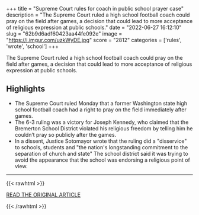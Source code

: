 +++
title = "Supreme Court rules for coach in public school prayer case"
description = "The Supreme Court ruled a high school football coach could pray on the field after games, a decision that could lead to more acceptance of religious expression at public schools."
date = "2022-06-27 16:12:10"
slug = "62b9d6adf60423aa44fe092e"
image = "https://i.imgur.com/uzkWyDE.jpg"
score = "2812"
categories = ['rules', 'wrote', 'school']
+++

The Supreme Court ruled a high school football coach could pray on the field after games, a decision that could lead to more acceptance of religious expression at public schools.

## Highlights

- The Supreme Court ruled Monday that a former Washington state high school football coach had a right to pray on the field immediately after games.
- The 6-3 ruling was a victory for Joseph Kennedy, who claimed that the Bremerton School District violated his religious freedom by telling him he couldn’t pray so publicly after the games.
- In a dissent, Justice Sotomayor wrote that the ruling did a "disservice" to schools, students and "the nation's longstanding commitment to the separation of church and state" The school district said it was trying to avoid the appearance that the school was endorsing a religious point of view.

---

{{< rawhtml >}}
  <p class="article-category">
    <a target="_blank" href="https://www.nbcnews.com/politics/supreme-court/supreme-court-rules-coach-public-school-prayer-case-rcna31662">READ THE ORIGINAL ARTICLE</a>
  </p>
{{< /rawhtml >}}
